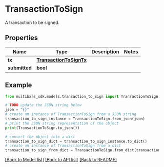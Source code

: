 # TransactionToSign

A transaction to be signed.

## Properties

Name | Type | Description | Notes
------------ | ------------- | ------------- | -------------
**tx** | [**TransactionToSignTx**](TransactionToSignTx.md) |  | 
**submitted** | **bool** |  | 

## Example

```python
from multibaas_sdk.models.transaction_to_sign import TransactionToSign

# TODO update the JSON string below
json = "{}"
# create an instance of TransactionToSign from a JSON string
transaction_to_sign_instance = TransactionToSign.from_json(json)
# print the JSON string representation of the object
print(TransactionToSign.to_json())

# convert the object into a dict
transaction_to_sign_dict = transaction_to_sign_instance.to_dict()
# create an instance of TransactionToSign from a dict
transaction_to_sign_from_dict = TransactionToSign.from_dict(transaction_to_sign_dict)
```
[[Back to Model list]](../README.md#documentation-for-models) [[Back to API list]](../README.md#documentation-for-api-endpoints) [[Back to README]](../README.md)


